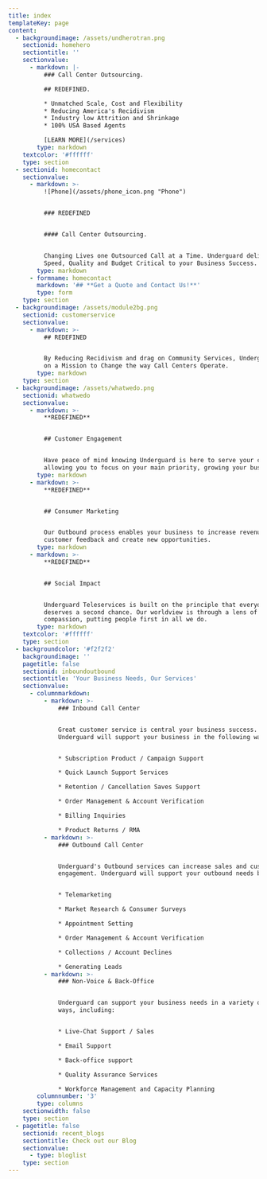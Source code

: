 ```yaml
---
title: index
templateKey: page
content:
  - backgroundimage: /assets/undherotran.png
    sectionid: homehero
    sectiontitle: ''
    sectionvalue:
      - markdown: |-
          ### Call Center Outsourcing.

          ## REDEFINED.

          * Unmatched Scale, Cost and Flexibility
          * Reducing America's Recidivism
          * Industry low Attrition and Shrinkage
          * 100% USA Based Agents

          [LEARN MORE](/services)
        type: markdown
    textcolor: '#ffffff'
    type: section
  - sectionid: homecontact
    sectionvalue:
      - markdown: >-
          ![Phone](/assets/phone_icon.png "Phone")


          ### REDEFINED


          #### Call Center Outsourcing.


          Changing Lives one Outsourced Call at a Time. Underguard delivers the
          Speed, Quality and Budget Critical to your Business Success.
        type: markdown
      - formname: homecontact
        markdown: '## **Get a Quote and Contact Us!**'
        type: form
    type: section
  - backgroundimage: /assets/module2bg.png
    sectionid: customerservice
    sectionvalue:
      - markdown: >-
          ## REDEFINED


          By Reducing Recidivism and drag on Community Services, Underguard is
          on a Mission to Change the way Call Centers Operate.
        type: markdown
    type: section
  - backgroundimage: /assets/whatwedo.png
    sectionid: whatwedo
    sectionvalue:
      - markdown: >-
          **REDEFINED**


          ## Customer Engagement


          Have peace of mind knowing Underguard is here to serve your customers,
          allowing you to focus on your main priority, growing your business.
        type: markdown
      - markdown: >-
          **REDEFINED**


          ## Consumer Marketing


          Our Outbound process enables your business to increase revenues, drive
          customer feedback and create new opportunities.
        type: markdown
      - markdown: >-
          **REDEFINED**


          ## Social Impact


          Underguard Teleservices is built on the principle that everyone
          deserves a second chance. Our worldview is through a lens of
          compassion, putting people first in all we do.
        type: markdown
    textcolor: '#ffffff'
    type: section
  - backgroundcolor: '#f2f2f2'
    backgroundimage: ''
    pagetitle: false
    sectionid: inboundoutbound
    sectiontitle: 'Your Business Needs, Our Services'
    sectionvalue:
      - columnmarkdown:
          - markdown: >-
              ### Inbound Call Center


              Great customer service is central your business success.
              Underguard will support your business in the following ways:


              * Subscription Product / Campaign Support

              * Quick Launch Support Services

              * Retention / Cancellation Saves Support

              * Order Management & Account Verification

              * Billing Inquiries

              * Product Returns / RMA
          - markdown: >-
              ### Outbound Call Center


              Underguard's Outbound services can increase sales and customer
              engagement. Underguard will support your outbound needs by:


              * Telemarketing

              * Market Research & Consumer Surveys

              * Appointment Setting

              * Order Management & Account Verification

              * Collections / Account Declines

              * Generating Leads
          - markdown: >-
              ### Non-Voice & Back-Office


              Underguard can support your business needs in a variety of other
              ways, including:


              * Live-Chat Support / Sales

              * Email Support

              * Back-office support

              * Quality Assurance Services

              * Workforce Management and Capacity Planning
        columnnumber: '3'
        type: columns
    sectionwidth: false
    type: section
  - pagetitle: false
    sectionid: recent_blogs
    sectiontitle: Check out our Blog
    sectionvalue:
      - type: bloglist
    type: section
---
```


